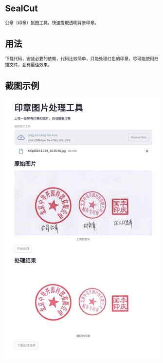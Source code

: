 # SealCut
公章（印章）抠图工具，快速提取透明背景印章。

# 用法
下载代码，安装必要的依赖，代码比较简单，只能处理红色的印章，尽可能使用扫描文件，会有最佳效果。

# 截图示例
![](./snapshots/image.png)